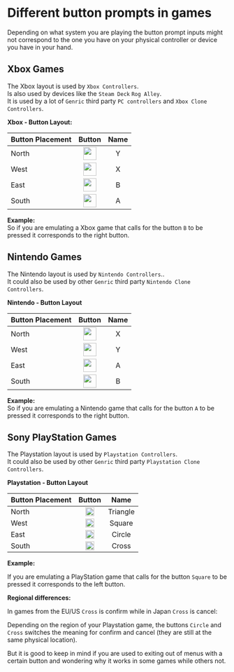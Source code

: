 # Different button prompts in games

Depending on what system you are playing the button prompt inputs might not correspond to the one you have on your physical controller or device you have in your hand.

## Xbox Games
The Xbox layout is used by `Xbox Controllers`.<br>
Is also used by devices like the `Steam Deck` `Rog Alley`.<br>
It is used by a lot of  `Genric` third party `PC controllers` and `Xbox Clone Controllers`.

**Xbox - Button Layout:**<br>

| Button Placement  | Button |Name |
| :---              | :---:  |:---: |
| North             |  <img src="../../wiki_icons/kenneynl-input-pixel16×/tile_0007.png" width="30">   |Y |
| West              |  <img src="../../wiki_icons/kenneynl-input-pixel16×/tile_0006.png" width="30">    |X |
| East              |  <img src="../../wiki_icons/kenneynl-input-pixel16×/tile_0005.png" width="30">  |B |
| South             |  <img src="../../wiki_icons/kenneynl-input-pixel16×/tile_0004.png" width="30">   |A |


**Example:**<br>
So if you are emulating a Xbox game that calls for the button `B` to be pressed it corresponds to the right button.

## Nintendo Games
The Nintendo layout is used by `Nintendo Controllers`..<br>
It  could also be used by other `Genric` third party `Nintendo Clone Controllers`.

**Nintendo - Button Layout**<br>

| Button Placement  | Button |Name |
| :---              | :---:  |:---: |
| North             |  <img src="../../wiki_icons/kenneynl-input-pixel16×/tile_0006.png" width="30">   |X |
| West              |  <img src="../../wiki_icons/kenneynl-input-pixel16×/tile_0007.png" width="30">   |Y |
| East              |  <img src="../../wiki_icons/kenneynl-input-pixel16×/tile_0004.png" width="30">   |A |
| South             |  <img src="../../wiki_icons/kenneynl-input-pixel16×/tile_0005.png" width="30">   |B |


**Example:**<br>
So if you are emulating a Nintendo game that calls for the button `A` to be pressed it corresponds to the right button.

## Sony PlayStation Games
The Playstation layout is used by `Playstation Controllers`. <br>
It could also be used by other `Genric` third party `Playstation Clone Controllers`.

**Playstation - Button Layout**<br>

| Button Placement  | Button      | Name |
| :---              | :---:       |:---: |
| North             |  <img src="../../wiki_icons/playstation/playstation-triangle.svg" width="20"> |Triangle |
| West              |  <img src="../../wiki_icons/playstation/playstation-square.svg" width="20">   |Square |
| East              |  <img src="../../wiki_icons/playstation/playstation-circle.svg" width="20">   |Circle |
| South             |  <img src="../../wiki_icons/playstation/playstation-cross.svg" width="20">    |Cross |

**Example:**

If you are emulating a PlayStation game that calls for the button `Square` to be pressed it corresponds to the left button.

**Regional differences:**


In games from the EU/US `Cross` is confirm while in Japan `Cross` is cancel:

Depending on the region of your Playstation game, the buttons `Circle` and `Cross` switches the meaning for confirm and cancel (they are still at the same physical location).

But it is good to keep in mind if you are used to exiting out of menus with a certain button and wondering why it works in some games while others not.


